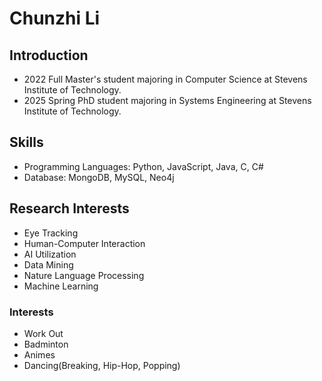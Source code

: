 # Chunzhi Li

## Introduction

- 2022 Full Master's student majoring in Computer Science at Stevens Institute of Technology.
- 2025 Spring PhD student majoring in Systems Engineering at Stevens Institute of Technology.


## Skills
- Programming Languages: Python, JavaScript, Java, C, C#
- Database: MongoDB, MySQL, Neo4j


## Research Interests 
- Eye Tracking
- Human-Computer Interaction
- AI Utilization
- Data Mining
- Nature Language Processing
- Machine Learning

### Interests
- Work Out
- Badminton
- Animes
- Dancing(Breaking, Hip-Hop, Popping)
